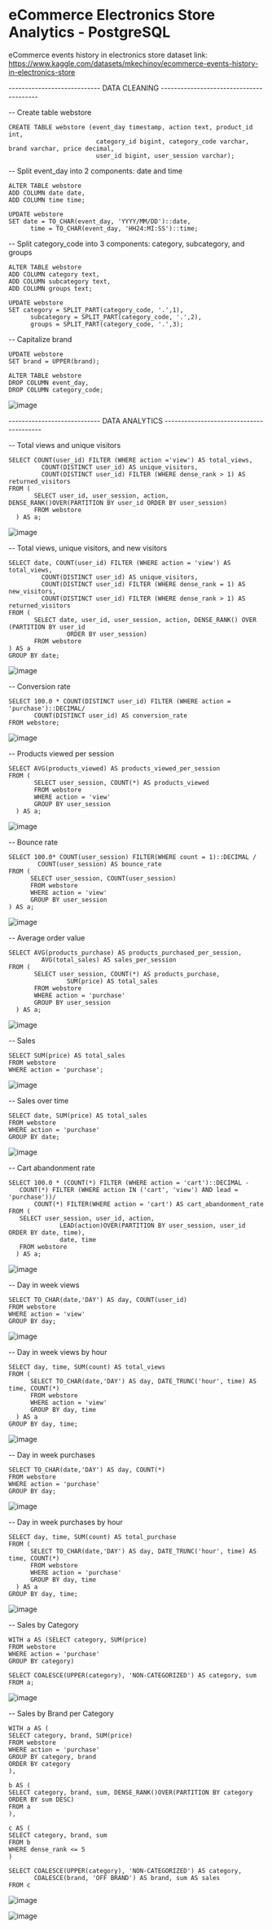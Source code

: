 # eCommerce Electronics Store Analytics - PostgreSQL
eCommerce events history in electronics store dataset link: https://www.kaggle.com/datasets/mkechinov/ecommerce-events-history-in-electronics-store

---------------------------- DATA CLEANING ----------------------------------------

-- Create table webstore

    CREATE TABLE webstore (event_day timestamp, action text, product_id int,
	                        category_id bigint, category_code varchar, brand varchar, price decimal, 
	                        user_id bigint, user_session varchar);
                         
-- Split event_day into 2 components: date and time

    ALTER TABLE webstore
    ADD COLUMN date date,
    ADD COLUMN time time;

    UPDATE webstore
    SET date = TO_CHAR(event_day, 'YYYY/MM/DD')::date,
	      time = TO_CHAR(event_day, 'HH24:MI:SS')::time;
       
-- Split category_code into 3 components: category, subcategory, and groups

    ALTER TABLE webstore
    ADD COLUMN category text,
    ADD COLUMN subcategory text,
    ADD COLUMN groups text;

    UPDATE webstore
    SET category = SPLIT_PART(category_code, '.',1),
	      subcategory = SPLIT_PART(category_code, '.',2),
	      groups = SPLIT_PART(category_code, '.',3);
       
-- Capitalize brand

    UPDATE webstore
    SET brand = UPPER(brand);

    ALTER TABLE webstore
    DROP COLUMN event_day,
    DROP COLUMN category_code;
    
![image](https://github.com/user-attachments/assets/858042ce-e95d-4cc0-8e6d-e703d49ea04c)

---------------------------- DATA ANALYTICS ----------------------------------------

-- Total views and unique visitors

    SELECT COUNT(user_id) FILTER (WHERE action ='view') AS total_views,
	         COUNT(DISTINCT user_id) AS unique_visitors,
	         COUNT(DISTINCT user_id) FILTER (WHERE dense_rank > 1) AS returned_visitors
    FROM (
           SELECT user_id, user_session, action, DENSE_RANK()OVER(PARTITION BY user_id ORDER BY user_session)
           FROM webstore
	  ) AS a;

![image](https://github.com/user-attachments/assets/8443511a-c057-40fb-9e04-c182d016c680)

-- Total views, unique visitors, and new visitors

    SELECT date, COUNT(user_id) FILTER (WHERE action = 'view') AS total_views, 
	         COUNT(DISTINCT user_id) AS unique_visitors,
	         COUNT(DISTINCT user_id) FILTER (WHERE dense_rank = 1) AS new_visitors,
	         COUNT(DISTINCT user_id) FILTER (WHERE dense_rank > 1) AS returned_visitors
    FROM (
           SELECT date, user_id, user_session, action, DENSE_RANK() OVER (PARTITION BY user_id 
	                ORDER BY user_session)
           FROM webstore
    ) AS a
    GROUP BY date;

![image](https://github.com/user-attachments/assets/11e5df85-8e7b-4e8c-bb34-bc87c6bb5bf2)

-- Conversion rate

    SELECT 100.0 * COUNT(DISTINCT user_id) FILTER (WHERE action = 'purchase')::DECIMAL/
           COUNT(DISTINCT user_id) AS conversion_rate
    FROM webstore;

![image](https://github.com/user-attachments/assets/d2f95967-2b16-4fec-966b-33200f3e7afe)

-- Products viewed per session

    SELECT AVG(products_viewed) AS products_viewed_per_session
    FROM (
           SELECT user_session, COUNT(*) AS products_viewed
           FROM webstore
           WHERE action = 'view'
           GROUP BY user_session
	  ) AS a;

![image](https://github.com/user-attachments/assets/85e7ac1c-bc9e-4570-a7a0-1971832cecec)

-- Bounce rate

    SELECT 100.0* COUNT(user_session) FILTER(WHERE count = 1)::DECIMAL / 
	        COUNT(user_session) AS bounce_rate
    FROM (
          SELECT user_session, COUNT(user_session)
          FROM webstore
          WHERE action = 'view'
          GROUP BY user_session
    ) AS a;

![image](https://github.com/user-attachments/assets/9618be40-cd53-4a51-b90d-180969d19a6f)

-- Average order value

    SELECT AVG(products_purchase) AS products_purchased_per_session,
	         AVG(total_sales) AS sales_per_session
    FROM (
           SELECT user_session, COUNT(*) AS products_purchase, 
	                SUM(price) AS total_sales
           FROM webstore
           WHERE action = 'purchase'
           GROUP BY user_session
	  ) AS a;

![image](https://github.com/user-attachments/assets/9db58fb3-dd1a-45a9-bf4c-7e32157d831d)

-- Sales

    SELECT SUM(price) AS total_sales
    FROM webstore
    WHERE action = 'purchase';

![image](https://github.com/user-attachments/assets/8d327733-15c7-4a69-97b9-e4e335a87f6b)
    
-- Sales over time

    SELECT date, SUM(price) AS total_sales
    FROM webstore
    WHERE action = 'purchase'
    GROUP BY date;

![image](https://github.com/user-attachments/assets/d29861a3-6e8c-4a46-86f9-bdf1b28eba3b)
    
-- Cart abandonment rate

    SELECT 100.0 * (COUNT(*) FILTER (WHERE action = 'cart')::DECIMAL -
	   COUNT(*) FILTER (WHERE action IN ('cart', 'view') AND lead = 'purchase'))/
           COUNT(*) FILTER(WHERE action = 'cart') AS cart_abandonment_rate
    FROM (
	   SELECT user_session, user_id, action, 
                  LEAD(action)OVER(PARTITION BY user_session, user_id ORDER BY date, time), 
                  date, time
	   FROM webstore
	  ) AS a;

![image](https://github.com/user-attachments/assets/b7517744-0ee0-4a0f-8516-25f4c438e63d)

-- Day in week views

    SELECT TO_CHAR(date,'DAY') AS day, COUNT(user_id)
    FROM webstore
    WHERE action = 'view'
    GROUP BY day;

![image](https://github.com/user-attachments/assets/f4197993-22cb-457b-b78d-9f58bb0acf08)

-- Day in week views by hour

    SELECT day, time, SUM(count) AS total_views
    FROM (
          SELECT TO_CHAR(date,'DAY') AS day, DATE_TRUNC('hour', time) AS time, COUNT(*)
          FROM webstore
          WHERE action = 'view'
          GROUP BY day, time
	  ) AS a
    GROUP BY day, time;

![image](https://github.com/user-attachments/assets/1bc1efdd-0a30-4567-b470-e21b291ba25d)
    
-- Day in week purchases

    SELECT TO_CHAR(date,'DAY') AS day, COUNT(*)
    FROM webstore
    WHERE action = 'purchase'
    GROUP BY day;

![image](https://github.com/user-attachments/assets/bf475a54-d93c-4897-adfd-28234b13254b)
    
-- Day in week purchases by hour

    SELECT day, time, SUM(count) AS total_purchase
    FROM (
          SELECT TO_CHAR(date,'DAY') AS day, DATE_TRUNC('hour', time) AS time, COUNT(*)
          FROM webstore
          WHERE action = 'purchase'
          GROUP BY day, time
	  ) AS a
    GROUP BY day, time;

![image](https://github.com/user-attachments/assets/1bfce15f-f030-430a-9443-2cc90de0c306)

-- Sales by Category

	WITH a AS (SELECT category, SUM(price)
	FROM webstore
	WHERE action = 'purchase'
	GROUP BY category)
	
	SELECT COALESCE(UPPER(category), 'NON-CATEGORIZED') AS category, sum
	FROM a;

![image](https://github.com/user-attachments/assets/aa8d2ff6-7aeb-4f0c-afb7-24f4ba05ed91)

-- Sales by Brand per Category

	WITH a AS (
 	SELECT category, brand, SUM(price)
	FROM webstore
	WHERE action = 'purchase'
	GROUP BY category, brand
	ORDER BY category
 	),

	b AS (
 	SELECT category, brand, sum, DENSE_RANK()OVER(PARTITION BY category ORDER BY sum DESC)
	FROM a
 	),

	c AS (
 	SELECT category, brand, sum
	FROM b
	WHERE dense_rank <= 5
 	)

	SELECT COALESCE(UPPER(category), 'NON-CATEGORIZED') AS category, 
	       COALESCE(brand, 'OFF BRAND') AS brand, sum AS sales
	FROM c
![image](https://github.com/user-attachments/assets/b5f87790-6250-47ff-8c99-411b5f6e812e)

![image](https://github.com/user-attachments/assets/a7850508-e521-4dd0-9408-df8cc2289dac)
